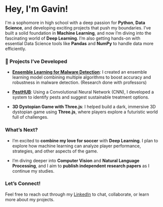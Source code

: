 # Hey, I'm Gavin! 

I'm a sophomore in high school with a deep passion for **Python**, **Data Science**, and developing exciting projects that push my boundaries. I’ve built a solid foundation in **Machine Learning**, and now I’m diving into the fascinating world of **Deep Learning**. I’m also getting hands-on with essential Data Science tools like **Pandas** and **NumPy** to handle data more efficiently.

### 🚀 Projects I’ve Developed

- [**Ensemble Learning for Malware Detection**](https://github.com/GoosieGav/Ensemble-Learning-for-Malware-Classification): I created an ensemble learning model combining multiple algorithms to boost accuracy and robustness in malware detection. (Research done with professors)
  
- [**PestHUB**](https://github.com/GoosieGav/PestHub): Using a Convolutional Neural Network (CNN), I developed a system to identify pests and suggest sustainable treatment options. 

- **3D Dystopian Game with Three.js**: I helped build a dark, immersive 3D dystopian game using **Three.js**, where players explore a futuristic world full of challenges.

### What’s Next?

- I’m excited to **combine my love for soccer** with **Deep Learning**. I plan to explore how machine learning can analyze player performance, strategies, and other aspects of the game.
  
- I’m diving deeper into **Computer Vision** and **Natural Language Processing**, and I aim to **publish independent research papers** as I continue my studies.

### Let’s Connect! 

Feel free to reach out through my [LinkedIn](https://www.linkedin.com/in/goosiegav/) to chat, collaborate, or learn more about my projects.



